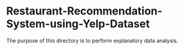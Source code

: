 # Restaurant-Recommendation-System-using-Yelp-Dataset
The purpose of this directory is to perform explanatory data analysis.

